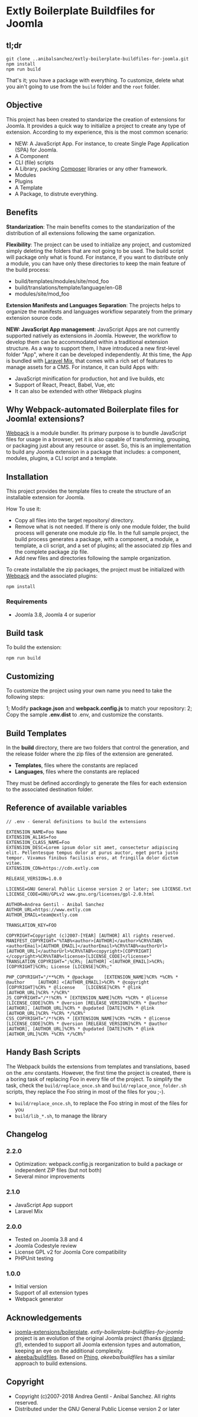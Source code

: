 # Extly Boilerplate Buildfiles for Joomla

## tl;dr

```
git clone ..anibalsanchez/extly-boilerplate-buildfiles-for-joomla.git
npm install
npm run build
```

That's it; you have a package with everything. To customize, delete what you ain't going to use from the `build` folder and the `root` folder.

## Objective

This project has been created to standarize the creation of extensions for Joomla. It provides a quick way to initialize a project to create any type of extension. According to my experience, this is the most common scenario:

- NEW: A JavaScript App. For instance, to create Single Page Application (SPA) for Joomla.
- A Component
- CLI (file) scripts
- A Library, packing [Composer](https://getcomposer.org/) libraries or any other framework.
- Modules
- Plugins
- A Template
- A Package, to distrute everything.

## Benefits

**Standarization**: The main benefits comes to the standarization of the distribution of all extensions following the same organization.

**Flexibility**: The project can be used to initialize any project, and customized simply deleting the folders that are not going to be used. The build script will package only what is found. For instance, if you want to distribute only a module, you can have only these directories to keep the main feature of the build process:

- build/templates/modules/site/mod_foo
- build/translations/template/language/en-GB
- modules/site/mod_foo

**Extension Manifests and Languages Separation**: The projects helps to organize the manifests and languages workflow separately from the primary extension source code.

**NEW: JavaScript App management**: JavaScript Apps are not currently supported natively as extensions in Joomla. However, the workflow to develop them can be accommodated within a traditional extension structure. As a way to support them, I have introduced a new first-level folder "App", where it can be developed independently. At this time, the App is bundled with [Laravel Mix](https://laravel.com/docs/5.6/mix), that comes with a rich set of features to manage assets for a CMS. For instance, it can build Apps with:

- JavaScript minification for production, hot and live builds, etc
- Support of React, Preact, Babel, Vue, etc
- It can also be extended with other Webpack plugins

## Why Webpack-automated Boilerplate files for Joomla! extensions?

[Webpack](https://webpack.js.org/) is a module bundler. Its primary purpose is to bundle JavaScript files for usage in a browser, yet it is also capable of transforming, grouping, or packaging just about any resource or asset. So, this is an implementation to build any Joomla extension in a package that includes: a component, modules, plugins, a CLI script and a template.

## Installation

This project provides the template files to create the structure of an installable extension for Joomla.

How To use it:

- Copy all files into the target repository/ directory.
- Remove what is not needed. If there is only one module folder, the build process will generate one module zip file. In the full sample project, the build process generates a package, with a component, a module, a template, a cli script, and a set of plugins; all the associated zip files and the complete package zip file.
- Add new files and directories following the sample organization.

To create installable the zip packages, the project must be initialized with [Webpack](https://webpack.js.org/) and the associated plugins:

`npm install`

### Requirements

- Joomla 3.8, Joomla 4 or superior

## Build task

To build the extension:

`npm run build`

## Customizing

To customize the project using your own name you need to take the following steps:

1; Modify **package.json** and **webpack.config.js** to match your repository:
2; Copy the sample **.env.dist** to .env, and customize the constants.

## Build Templates

In the **build** directory, there are two folders that control the generation, and the release folder where the zip files of the extension are generated.

- **Templates**, files where the constants are replaced
- **Languages**, files where the constants are replaced

They must be defined accordingly to generate the files for each extension to the associated destination folder.

## Reference of available variables

```
// .env - General definitions to build the extensions

EXTENSION_NAME=Foo Name
EXTENSION_ALIAS=foo
EXTENSION_CLASS_NAME=Foo
EXTENSION_DESC=Lorem ipsum dolor sit amet, consectetur adipiscing elit. Pellentesque tempus dolor at purus auctor, eget porta justo tempor. Vivamus finibus facilisis eros, at fringilla dolor dictum vitae.
EXTENSION_CDN=https://cdn.extly.com

RELEASE_VERSION=1.0.0

LICENSE=GNU General Public License version 2 or later; see LICENSE.txt
LICENSE_CODE=GNU/GPLv2 www.gnu.org/licenses/gpl-2.0.html

AUTHOR=Andrea Gentil - Anibal Sanchez
AUTHOR_URL=https://www.extly.com
AUTHOR_EMAIL=team@extly.com

TRANSLATION_KEY=FOO

COPYRIGHT=Copyright (c)2007-[YEAR] [AUTHOR] All rights reserved.
MANIFEST_COPYRIGHT="%TAB%<author>[AUTHOR]</author>%CR%%TAB%<authorEmail>[AUTHOR_EMAIL]</authorEmail>%CR%%TAB%<authorUrl>[AUTHOR_URL]</authorUrl>%CR%%TAB%<copyright>[COPYRIGHT]</copyright>%CR%%TAB%<license>[LICENSE_CODE]</license>"
TRANSLATION_COPYRIGHT=";%CR%; [AUTHOR] <[AUTHOR_EMAIL]>%CR%; [COPYRIGHT]%CR%; License [LICENSE]%CR%;"

PHP_COPYRIGHT="/**%CR% * @package    [EXTENSION_NAME]%CR% *%CR% * @author     [AUTHOR] <[AUTHOR_EMAIL]>%CR% * @copyright  [COPYRIGHT]%CR% * @license    [LICENSE]%CR% * @link       [AUTHOR_URL]%CR% */%CR%"
JS_COPYRIGHT="/*!%CR% * [EXTENSION_NAME]%CR% *%CR% * @license [LICENSE_CODE]%CR% * @version [RELEASE_VERSION]%CR% * @author  [AUTHOR], [AUTHOR_URL]%CR% * @updated [DATE]%CR% * @link    [AUTHOR_URL]%CR% *%CR% */%CR%"
CSS_COPYRIGHT="/*!%CR% * [EXTENSION_NAME]%CR% *%CR% * @license [LICENSE_CODE]%CR% * @version [RELEASE_VERSION]%CR% * @author  [AUTHOR], [AUTHOR_URL]%CR% * @updated [DATE]%CR% * @link    [AUTHOR_URL]%CR% *%CR% */%CR%"
```

## Handy Bash Scripts

The Webpack builds the extensions from templates and translations, based on the .env constants. However, the first time the project is created, there is a boring task of replacing Foo in every file of the project. To simplify the task, check the `build/replace_once.sh` and `build/replace_once_folder.sh` scripts, they replace the Foo string in most of the files for you ;-).

- `build/replace_once.sh`, to replace the Foo string in most of the files for you
- `build/lib_*.sh`, to manage the library

## Changelog

### 2.2.0

- Optimization: webpack.config.js reorganization to build a package or independent ZIP files (but not both)
- Several minor improvements

### 2.1.0

- JavaScript App support
- Laravel Mix

### 2.0.0

- Tested on Joomla 3.8 and 4
- Joomla Codestyle review
- License GPL v2 for Joomla Core compatibility
- PHPUnit testing

### 1.0.0

- Initial version
- Support of all extension types
- Webpack generator

## Acknowledgements

- [joomla-extensions/boilerplate](https://github.com/joomla-extensions/boilerplate). *extly-boilerplate-buildfiles-for-joomla* project is an evolution of the original Joomla project (thanks [@roland-d](https://github.com/roland-d)!), extended to support all Joomla extension types and automation, keeping an eye on the additional complexity.
- [akeeba/buildfiles](https://github.com/akeeba/buildfiles). Based on [Phing](https://www.phing.info/), *akeeba/buildfiles* has a similar approach to build extensions.

## Copyright

- Copyright (c)2007-2018 Andrea Gentil - Anibal Sanchez. All rights reserved.
- Distributed under the GNU General Public License version 2 or later
